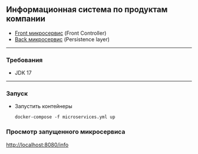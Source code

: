 Информационная система по продуктам компании
--------------------------------------------

- [Front микросервис](front) (Front Controller)
- [Back микросервис](persistence) (Persistence layer)

___

### Требования

- JDK 17

___

### Запуск
* Запустить контейнеры
  ```shell
  docker-compose -f microservices.yml up
  ```

### Просмотр запущенного микросервиса
[http://localhost:8080/info](http://localhost:8080/info)
